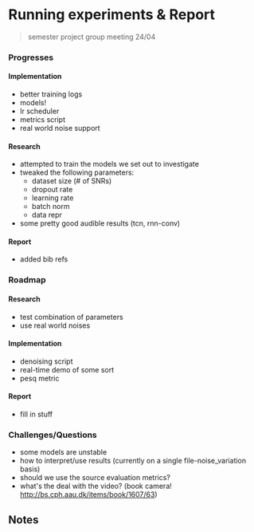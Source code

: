 # Running experiments & Report
> semester project group meeting 24/04

### Progresses
#### Implementation
- better training logs
- models!
- lr scheduler
- metrics script
- real world noise support
#### Research
- attempted to train the models we set out to investigate
- tweaked the following parameters:
    - dataset size (# of SNRs)
    - dropout rate
    - learning rate
    - batch norm
    - data repr
- some pretty good audible results (tcn, rnn-conv)
#### Report
- added bib refs

### Roadmap
#### Research
- test combination of parameters
- use real world noises
#### Implementation
- denoising script
- real-time demo of some sort
- pesq metric
#### Report
- fill in stuff

### Challenges/Questions
- some models are unstable
- how to interpret/use results (currently on a single file-noise_variation basis)
- should we use the source evaluation metrics?
- what's the deal with the video? (book camera! http://bs.cph.aau.dk/items/book/1607/63)

## Notes
